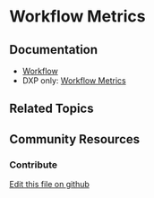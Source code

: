 # Workflow Metrics

## Documentation

* [Workflow](https://learn.liferay.com/dxp/latest/en/process-automation/workflow.html)
* DXP only: [Workflow Metrics](https://learn.liferay.com/dxp/latest/en/process-automation/workflow/using-workflows/using-workflow-metrics.html)

## Related Topics


## Community Resources


### Contribute

[Edit this file on github](https://github.com/olafk/controlpanel-documentation-docs/blob/master/md/73en/com_liferay_portal_workflow_metrics_web_internal_portlet_WorkflowMetricsPortlet.md)
